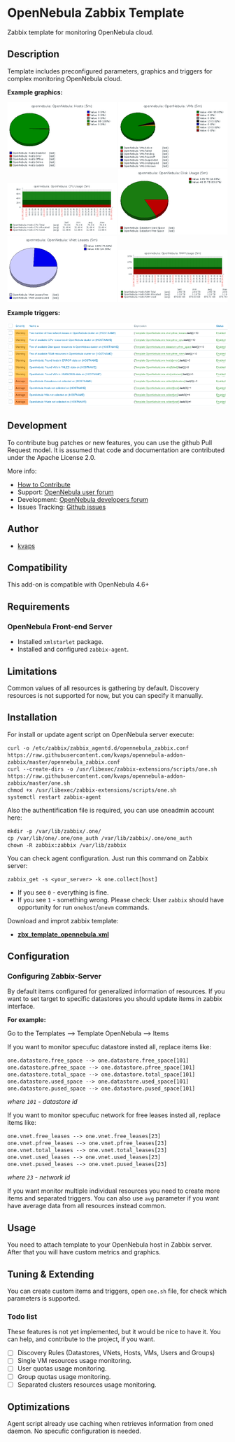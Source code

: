 # OpenNebula Zabbix Template

Zabbix template for monitoring OpenNebula cloud.

## Description

Template includes preconfigured parameters, graphics and triggers for complex monitoring OpenNebula cloud.

**Example graphics:**

<img src="images/hosts.png" width="250"> <img src="images/vms.png" width="250"> <img src="images/cpu.png" width="250"> 
<img src="images/disk.png" width="250"> <img src="images/vnets.png" width="250"> <img src="images/ram.png" width="250">

**Example triggers:**

<img src="images/triggers.png">

## Development

To contribute bug patches or new features, you can use the github Pull Request model. It is assumed that code and documentation are contributed under the Apache License 2.0. 

More info:
* [How to Contribute](http://opennebula.org/addons/contribute/)
* Support: [OpenNebula user forum](https://forum.opennebula.org/c/support)
* Development: [OpenNebula developers forum](https://forum.opennebula.org/c/development)
* Issues Tracking: [Github issues](https://github.com/kvaps/opennebula-addon-zabbix/issues)

## Author

* [kvaps](mailto:kvapss@gmail.com)

## Compatibility

This add-on is compatible with OpenNebula 4.6+

## Requirements

### OpenNebula Front-end Server

* Installed `xmlstarlet` package.
* Installed and configured `zabbix-agent`.

## Limitations

Common values of all resources is gathering by default.
Discovery resources is not supported for now, but you can specify it manually.

## Installation

For install or update agent script on OpenNebula server execute:

```
curl -o /etc/zabbix/zabbix_agentd.d/opennebula_zabbix.conf https://raw.githubusercontent.com/kvaps/opennebula-addon-zabbix/master/opennebula_zabbix.conf
curl --create-dirs -o /usr/libexec/zabbix-extensions/scripts/one.sh https://raw.githubusercontent.com/kvaps/opennebula-addon-zabbix/master/one.sh
chmod +x /usr/libexec/zabbix-extensions/scripts/one.sh
systemctl restart zabbix-agent
```
Also the authentification file is required, you can use oneadmin account here:
```
mkdir -p /var/lib/zabbix/.one/
cp /var/lib/one/.one/one_auth /var/lib/zabbix/.one/one_auth
chown -R zabbix:zabbix /var/lib/zabbix
```

You can check agent configuration. Just run this command on Zabbix server:
```
zabbix_get -s <your_server> -k one.collect[host]
```
* If you see `0` - everything is fine.
* If you see `1` - something wrong. Please check: User `zabbix` should have opportunity for run `onehost`/`onevm` commands.

Download and improt zabbix template:

 * **[zbx_template_opennebula.xml](https://github.com/kvaps/opennebula-addon-zabbix/raw/master/zbx_template_opennebula.xml)**

## Configuration
### Configuring Zabbix-Server

By default items configured for generalized information of resources.
If you want to set target to specific datastores you should update items in zabbix interface.

**For example:**

Go to the Templates --> Template OpenNebula --> Items

If you want to monitor specufuc datastore insted all, replace items like:
    	
```
one.datastore.free_space --> one.datastore.free_space[101]
one.datastore.pfree_space --> one.datastore.pfree_space[101]
one.datastore.total_space --> one.datastore.total_space[101]
one.datastore.used_space --> one.datastore.used_space[101]
one.datastore.pused_space --> one.datastore.pused_space[101]
```

  *where `101` - datastore id*

If you want to monitor specufuc network for free leases insted all, replace items like:
    	
```
one.vnet.free_leases --> one.vnet.free_leases[23]
one.vnet.pfree_leases --> one.vnet.pfree_leases[23]
one.vnet.total_leases --> one.vnet.total_leases[23]
one.vnet.used_leases --> one.vnet.used_leases[23]
one.vnet.pused_leases --> one.vnet.pused_leases[23]
```

  *where `23` - network id*

If you want monitor multiple individual resources you need to create more items and separated triggers.
You can also use `avg` parameter if you want have average data from all resources instead common.

## Usage 

You need to attach template to your OpenNebula host in Zabbix server.
After that you will have custom metrics and graphics.

## Tuning & Extending

You can create custom items and triggers, open `one.sh` file, for check which parameters is supported.

### Todo list

These features is not yet implemented, but it would be nice to have it.
You can help, and contribute to the project, if you want.

* [ ] Discovery Rules (Datastores, VNets, Hosts, VMs, Users and Groups)
* [ ] Single VM resources usage monitoring.
* [ ] User quotas usage monitoring.
* [ ] Group quotas usage monitoring.
* [ ] Separated clusters resources usage monitoring.

## Optimizations

Agent script already use caching when retrieves information from oned daemon.
No specufic configuration is needed.
